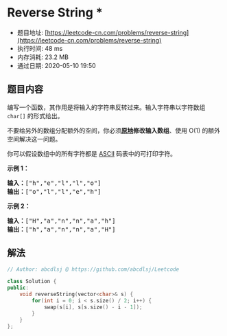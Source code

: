 # Reverse String *
- 题目地址: [https://leetcode-cn.com/problems/reverse-string](https://leetcode-cn.com/problems/reverse-string)
- 执行时间: 48 ms
- 内存消耗: 23.2 MB
- 通过日期: 2020-05-10 19:50

## 题目内容
<p>编写一个函数，其作用是将输入的字符串反转过来。输入字符串以字符数组 <code>char[]</code> 的形式给出。</p>

<p>不要给另外的数组分配额外的空间，你必须<strong><a href="https://baike.baidu.com/item/原地算法" target="_blank">原地</a>修改输入数组</strong>、使用 O(1) 的额外空间解决这一问题。</p>

<p>你可以假设数组中的所有字符都是 <a href="https://baike.baidu.com/item/ASCII" target="_blank">ASCII</a> 码表中的可打印字符。</p>



<p><strong>示例 1：</strong></p>

<pre><strong>输入：</strong>["h","e","l","l","o"]
<strong>输出：</strong>["o","l","l","e","h"]
</pre>

<p><strong>示例 2：</strong></p>

<pre><strong>输入：</strong>["H","a","n","n","a","h"]
<strong>输出：</strong>["h","a","n","n","a","H"]</pre>


## 解法
```cpp
// Author: abcdlsj @ https://github.com/abcdlsj/Leetcode

class Solution {
public:
    void reverseString(vector<char>& s) {
        for(int i = 0; i < s.size() / 2; i++) {
            swap(s[i], s[s.size() - i - 1]);
        }
    }
};

```